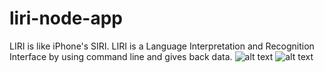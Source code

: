 # liri-node-app
LIRI is like iPhone's SIRI.  LIRI is a Language Interpretation and Recognition Interface by using command line and gives back data.
![alt text](https://github.com/mliu0506/liri-node-app/tree/master/assets/images/screenshot1.png)
![alt text](https://github.com/mliu0506/liri-node-app/tree/master/assets/images/screenshot2.png)
